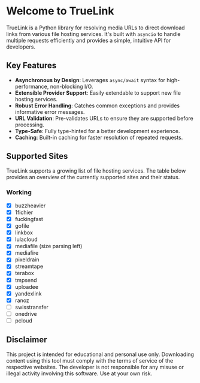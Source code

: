 # Welcome to TrueLink

TrueLink is a Python library for resolving media URLs to direct download links from various file hosting services. It's built with `asyncio` to handle multiple requests efficiently and provides a simple, intuitive API for developers.

## Key Features

- **Asynchronous by Design**: Leverages `async/await` syntax for high-performance, non-blocking I/O.
- **Extensible Provider Support**: Easily extendable to support new file hosting services.
- **Robust Error Handling**: Catches common exceptions and provides informative error messages.
- **URL Validation**: Pre-validates URLs to ensure they are supported before processing.
- **Type-Safe**: Fully type-hinted for a better development experience.
- **Caching**: Built-in caching for faster resolution of repeated requests.

## Supported Sites

TrueLink supports a growing list of file hosting services. The table below provides an overview of the currently supported sites and their status.

### Working
- [x] buzzheavier
- [x] 1fichier
- [x] fuckingfast
- [x] gofile
- [x] linkbox
- [x] lulacloud
- [x] mediafile (size parsing left)
- [x] mediafire
- [x] pixeldrain
- [x] streamtape
- [x] terabox
- [x] tmpsend
- [x] uploadee
- [x] yandexlink
- [x] ranoz
- [ ] swisstransfer
- [ ] onedrive
- [ ] pcloud

## Disclaimer

This project is intended for educational and personal use only. Downloading content using this tool must comply with the terms of service of the respective websites. The developer is not responsible for any misuse or illegal activity involving this software. Use at your own risk.
